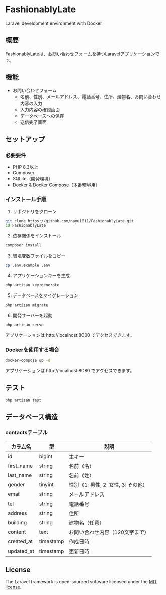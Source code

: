 # FashionablyLate

Laravel development environment with Docker

## 概要

FashionablyLateは、お問い合わせフォームを持つLaravelアプリケーションです。

## 機能

- お問い合わせフォーム
  - 名前、性別、メールアドレス、電話番号、住所、建物名、お問い合わせ内容の入力
  - 入力内容の確認画面
  - データベースへの保存
  - 送信完了画面

## セットアップ

### 必要要件

- PHP 8.3以上
- Composer
- SQLite（開発環境）
- Docker & Docker Compose（本番環境用）

### インストール手順

1. リポジトリをクローン
```bash
git clone https://github.com/nayu1011/FashionablyLate.git
cd FashionablyLate
```

2. 依存関係をインストール
```bash
composer install
```

3. 環境変数ファイルをコピー
```bash
cp .env.example .env
```

4. アプリケーションキーを生成
```bash
php artisan key:generate
```

5. データベースをマイグレーション
```bash
php artisan migrate
```

6. 開発サーバーを起動
```bash
php artisan serve
```

アプリケーションは http://localhost:8000 でアクセスできます。

### Dockerを使用する場合

```bash
docker-compose up -d
```

アプリケーションは http://localhost:8080 でアクセスできます。

## テスト

```bash
php artisan test
```

## データベース構造

### contactsテーブル

| カラム名 | 型 | 説明 |
|---------|-----|------|
| id | bigint | 主キー |
| first_name | string | 名前（名） |
| last_name | string | 名前（姓） |
| gender | tinyint | 性別（1: 男性, 2: 女性, 3: その他） |
| email | string | メールアドレス |
| tel | string | 電話番号 |
| address | string | 住所 |
| building | string | 建物名（任意） |
| content | text | お問い合わせ内容（120文字まで） |
| created_at | timestamp | 作成日時 |
| updated_at | timestamp | 更新日時 |

## License

The Laravel framework is open-sourced software licensed under the [MIT license](https://opensource.org/licenses/MIT).


